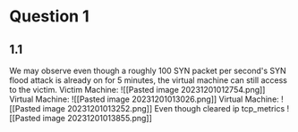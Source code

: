 # Question 1
## 1.1
We may observe even though a roughly 100 SYN packet per second's SYN flood attack is already on for 5 minutes, the virtual machine can still access to the victim. 
Victim Machine: 
![[Pasted image 20231201012754.png]]
Virtual Machine: 
![[Pasted image 20231201013026.png]]
Virtual Machine: 
![[Pasted image 20231201013252.png]]
Even though cleared ip tcp_metrics
![[Pasted image 20231201013855.png]]